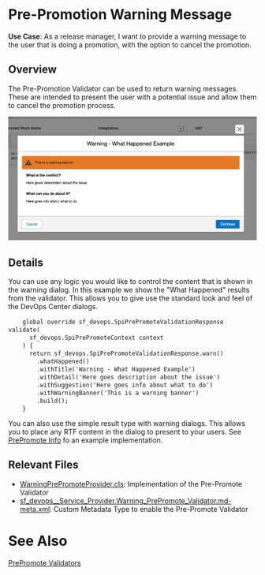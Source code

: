 # Pre-Promotion Warning Message

**Use Case**: As a release manager, I want to provide a warning message to the user that is doing a promotion, with the option to cancel the promotion.

## Overview

The Pre-Promotion Validator can be used to return warning messages. These are intended to present the user with a potential issue and allow them to cancel the promotion process.

![image](../files/warningWhatHappened.png)

## Details

You can use any logic you would like to control the content that is shown in the warning dialog. In this example we show the "What Happened" results from the validator. This allows you to give use the standard look and feel of the DevOps Center dialogs.

```
    global override sf_devops.SpiPrePromoteValidationResponse validate(
      sf_devops.SpiPrePromoteContext context
    ) {
      return sf_devops.SpiPrePromoteValidationResponse.warn()
        .whatHappened()
        .withTitle('Warning - What Happened Example')
        .withDetail('Here goes description about the issue')
        .withSuggestion('Here goes info about what to do')
        .withWarningBanner('This is a warning banner')
        .build();
    }

```

You can also use the simple result type with warning dialogs. This allows you to place any RTF content in the dialog to present to your users. See [PrePromote Info](./PrePromoteInfo.md) fo an example implementation.

## Relevant Files

- [WarningPrePromoteProvider.cls](../../force-app/main/default/classes/prePromote/WarningPrePromoteProvider.cls): Implementation of the Pre-Promote Validator
- [sf_devops\_\_Service_Provider.Warning_PrePromote_Validator.md-meta.xml](../../force-app/main/default/customMetadata/sf_devops__Service_Provider.Warning_PrePromote_Validator.md-meta.xml): Custom Metadata Type to enable the Pre-Promote Validator

# See Also

[PrePromote Validators](../PrePromoteValidators.md)
